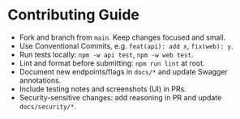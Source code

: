 # Contributing Guide

- Fork and branch from `main`. Keep changes focused and small.
- Use Conventional Commits, e.g. `feat(api): add x`, `fix(web): y`.
- Run tests locally: `npm -w api test`, `npm -w web test`.
- Lint and format before submitting: `npm run lint` at root.
- Document new endpoints/flags in `docs/*` and update Swagger annotations.
- Include testing notes and screenshots (UI) in PRs.
- Security-sensitive changes: add reasoning in PR and update `docs/security/*`.
